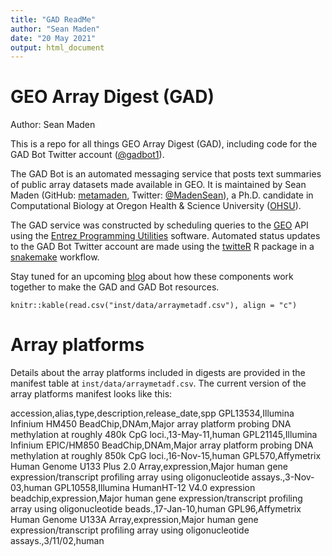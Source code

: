 ```yaml
---
title: "GAD ReadMe"
author: "Sean Maden"
date: "20 May 2021"
output: html_document
---
```


# GEO Array Digest (GAD)

Author: Sean Maden

This is a repo for all things GEO Array Digest (GAD), including code for the GAD Bot Twitter account ([@gadbot1](https://twitter.com/gadbot1)). 

The GAD Bot is an automated messaging service that posts text summaries of public array datasets made available in GEO. It is maintained by Sean Maden (GitHub: [metamaden](https://github.com/metamaden), Twitter: [@MadenSean](https://twitter.com/MadenSean)), a Ph.D. candidate in Computational Biology at Oregon Health & Science University ([OHSU](https://www.ohsu.edu/people/sean-maden)).

The GAD service was constructed by scheduling queries to the [GEO](https://www.ncbi.nlm.nih.gov/geo/) API using the [Entrez Programming Utilities](https://www.ncbi.nlm.nih.gov/books/NBK179288/) software.
Automated status updates to the GAD Bot Twitter account are made using the [twitteR](https://cran.r-project.org/web/packages/twitteR/index.html) R package in a [snakemake](https://snakemake.readthedocs.io/en/stable/) workflow. 

Stay tuned for an upcoming [blog](https://metamaden.github.io/blog/) about how these components work together to make the GAD and GAD Bot resources.

```{r, echo = TRUE, message = TRUE}
knitr::kable(read.csv("inst/data/arraymetadf.csv"), align = "c")
```

# Array platforms

Details about the array platforms included in digests are provided in the manifest table at `inst/data/arraymetadf.csv`. 
The current version of the array platforms manifest looks like this:

accession,alias,type,description,release_date,spp
GPL13534,Illumina Infinium HM450 BeadChip,DNAm,Major array platform probing DNA methylation at roughly 480k CpG loci.,13-May-11,human
GPL21145,Illumina Infinium EPIC/HM850 BeadChip,DNAm,Major array platform probing DNA methylation at roughly 850k CpG loci.,16-Nov-15,human
GPL570,Affymetrix Human Genome U133 Plus 2.0 Array,expression,Major human gene expression/transcript profiling array using oligonucleotide assays.,3-Nov-03,human
GPL10558,Illumina HumanHT-12 V4.0 expression beadchip,expression,Major human gene expression/transcript profiling array using oligonucleotide beads.,17-Jan-10,human
GPL96,Affymetrix Human Genome U133A Array,expression,Major human gene expression/transcript profiling array using oligonucleotide assays.,3/11/02,human
